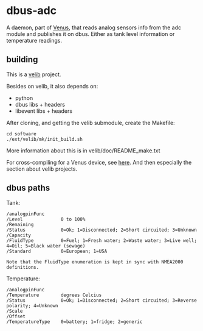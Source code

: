 # dbus-adc

A daemon, part of [Venus](https://github.com/victronenergy/venus/), that reads
analog sensors info from the adc module and publishes it on dbus. Either as
tank level information or temperature readings.

## building

This is a [velib](https://github.com/victronenergy/velib/) project.

Besides on velib, it also depends on:

- python
- dbus libs + headers
- libevent libs + headers

After cloning, and getting the velib submodule, create the Makefile:      

    cd software
    ./ext/velib/mk/init_build.sh

More information about this is in velib/doc/README_make.txt

For cross-compiling for a Venus device, see
[here](https://www.victronenergy.com/live/open_source:ccgx:setup_development_environment).
And then especially the section about velib projects.

## dbus paths

Tank:

```
/analogpinFunc
/Level              0 to 100%
/Remaining          
/Status             0=Ok; 1=Disconnected; 2=Short circuited; 3=Unknown
/Capacity
/FluidType          0=Fuel; 1=Fresh water; 2=Waste water; 3=Live well; 4=Oil; 5=Black water (sewage)
/Standard           0=European; 1=USA

Note that the FluidType enumeration is kept in sync with NMEA2000 definitions.
```

Temperature:

```
/analogpinFunc
/Temperature        degrees Celcius
/Status             0=Ok; 1=Disconnected; 2=Short circuited; 3=Reverse polarity; 4=Unknown
/Scale
/Offset
/TemperatureType    0=battery; 1=fridge; 2=generic
```
